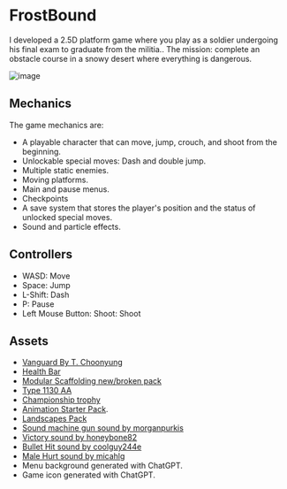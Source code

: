 # FrostBound 
I developed a 2.5D platform game where you play as a soldier undergoing his final exam to graduate from the militia.. The mission: complete an obstacle course in a snowy desert where everything is dangerous.

![image](https://github.com/user-attachments/assets/ec1ae73d-976c-449e-9a32-ccbf5f8dbe8e)

## Mechanics

The game mechanics are:

- A playable character that can move, jump, crouch, and shoot from the beginning.
- Unlockable special moves: Dash and double jump.
- Multiple static enemies.
- Moving platforms.
- Main and pause menus.
- Checkpoints
- A save system that stores the player's position and the status of unlocked special moves.
- Sound and particle effects.

## Controllers

- WASD: Move
- Space: Jump
- L-Shift: Dash
- P: Pause
- Left Mouse Button: Shoot: Shoot

## Assets

- [Vanguard By T. Choonyung](https://www.mixamo.com/#/)
- [Health Bar](https://www.fab.com/listings/97219e91-3587-472c-a1ea-4232f0850468)
- [Modular Scaffolding new/broken pack](https://www.fab.com/listings/257aa19f-d26a-4504-bf43-49311d118406)
- [Type 1130 AA](https://www.fab.com/listings/f76fbb32-6baa-4898-9208-6c7c3171a74e)
- [Championship trophy](https://www.fab.com/listings/9797ac9e-121a-42ac-9dea-1bdccd1c622d)
- [Animation Starter Pack](https://www.fab.com/listings/98ff449d-79db-4f54-9303-75486c4fb9d9).
- [Landscapes Pack](https://www.fab.com/listings/c6a8fa58-84f1-4bb8-935d-a3467e9fe58d)
- [Sound machine gun sound by morganpurkis](https://pixabay.com/sound-effects/submachine-gun-79846/)
- [Victory sound by honeybone82](https://pixabay.com/sound-effects/victory-96688/)
- [Bullet Hit sound by coolguy244e](https://pixabay.com/sound-effects/bullet-hit-metal-84818/)
- [Male Hurt sound by micahlg](https://pixabay.com/es/sound-effects/male-hurt7-48124/)
- Menu background generated with ChatGPT.
- Game icon generated with ChatGPT.
